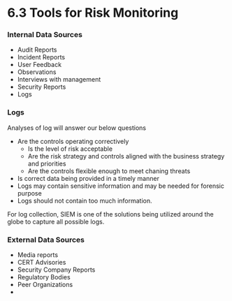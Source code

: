 # 6.3 Tools for Risk Monitoring

### Internal Data Sources
- Audit Reports
- Incident Reports
- User Feedback
- Observations
- Interviews with management
- Security Reports
- Logs


### Logs
Analyses of log will answer our below questions
- Are the controls operating correctively
	- Is the level of risk acceptable
	- Are the risk strategy and controls aligned with the business strategy and priorities
	- Are the controls flexible enough to meet chaning threats
- Is correct data being provided in a timely manner
- Logs may contain sensitive information and may be needed for forensic purpose
- Logs should not contain too much information.

For log collection, SIEM is one of the solutions being utilized around the globe to capture all possible logs. 

### External Data Sources
- Media reports
- CERT Advisories
- Security Company Reports
- Regulatory Bodies
- Peer Organizations
- 



